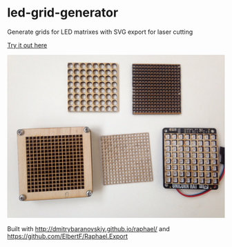 # led-grid-generator
Generate grids for LED matrixes with SVG export for laser cutting

[Try it out here](https://yotoplay.github.io/led-grid-generator/)

![Sample laser cut grids](sample.jpg)


Built with http://dmitrybaranovskiy.github.io/raphael/ and https://github.com/ElbertF/Raphael.Export